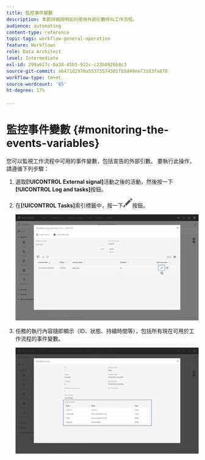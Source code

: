 ```yaml
---
title: 監控事件變數
description: 本節詳細說明如何使用外部引數呼叫工作流程。
audience: automating
content-type: reference
topic-tags: workflow-general-operation
feature: Workflows
role: Data Architect
level: Intermediate
exl-id: 299a617c-0a38-45b5-922c-c23b0926b8c3
source-git-commit: a6471d2970a55373574301fb5d49ee73103fa870
workflow-type: tm+mt
source-wordcount: '85'
ht-degree: 17%

---
```


# 監控事件變數 {#monitoring-the-events-variables}

您可以監視工作流程中可用的事件變數，包括宣告的外部引數。 要執行此操作，請遵循下列步驟：

1. 選取&#x200B;**[!UICONTROL External signal]**&#x200B;活動之後的活動，然後按一下&#x200B;**[!UICONTROL Log and tasks]**&#x200B;按鈕。
1. 在&#x200B;**[!UICONTROL Tasks]**&#x200B;索引標籤中，按一下![](assets/edit_darkgrey-24px.png)按鈕。

   ![](assets/extsignal_monitoring_2.png)

1. 任務的執行內容隨即顯示（ID、狀態、持續時間等），包括所有現在可用於工作流程的事件變數。

   ![](assets/extsignal_monitoring_3.png)
